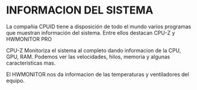 # INFORMACION DEL SISTEMA

La compañia CPUID tiene a disposición de todo el mundo varios programas que muestran información del sistema. Entre ellos destacan CPU-Z y HWMONITOR PRO

CPU-Z Monitoriza el sistema al completo dando informacion de la CPU, GPU, RAM. Podemos ver las velocidades, hilos, memoria y algunas caracteristicas mas.

El HWMONITOR nos da informacion de las temperaturas y ventiladores del equipo.
